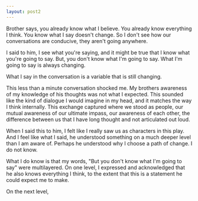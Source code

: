 ```yaml
---
layout: post2
---
```


Brother says, you already know what I believe. You already know everything I think.
You know what I say doesn't change. So I don't see how our conversations are conducive,
they aren't going anywhere.

I said to him, I see what you're saying, and it might be true that I know what you're going to say.
But, you don't know what I'm going to say. What I'm going to say is always changing.

What I say in the conversation is a variable that is still changing.

This less than a minute conversation shocked me.
My brothers awareness of my knowledge of his thoughts was not what I expected. This sounded like the kind of
dialogue I would imagine in my head, and it matches the way I think internally.
This exchange captured where we stood as people, our mutual awareness of our ultimate impass,
our awareness of each other, the difference between us that I have long thought and not articulated out loud.


When I said this to him, I felt like I really saw us as characters in this play. And I feel like what I said, he
understood something on a much deeper level than I am aware of.
Perhaps he understood why I choose a path of change. I do not know.

What I do know is that my words, "But you don't know what I'm going to say" were multilayered.
On one level, I expressed and acknowledged that he also knows everything I think, to the extent that
this is a statement he could expect me to make.

On the next level,

